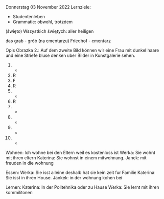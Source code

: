 Donnerstag 03 November 2022
Lernziele:
- Studentenleben
- Grammatic: obwohl, trotzdem

(święto) Wszystkich świętych: aller heiligen

das grab - grób (na cmentarzu)
Friedhof - cmentarz

Opis Obrazka 2.:
Auf dem zweite Bild können wir eine Frau mit dunkel haare und eine Striefe bluse denken uber Bilder in Kunstgalerie sehen. 

1) - 
2) R
3) F
4) R
5) -
6) R
7) -
8) -
9) -
10) -

Wohnen:
Ich wohne bei den Eltern weil es kostenloss ist
Werka: Sie wohnt mit ihren eltern
Katerina: Sie wohnst in einem mitwohnung.
Janek: mit freuden in die wohnung

Essen:
Werka: Sie isst alleine deshalb hat sie kein zeit fur Familie
Katerina: Sie isst in ihren House.
Jankek: in der wohnung kohen bei 

Lernen:
Katerina: In der Politehnika oder zu Hause
Werka: Sie lernt mit ihren kommilitonen
